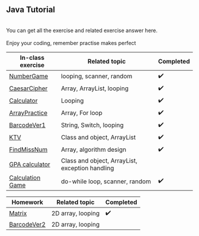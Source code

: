 ## Java Tutorial ##
<br>You can get all the exercise and related exercise answer here.</br>
<br>Enjoy your coding, remember practise makes perfect</br>

|In-class exercise|Related topic|Completed|
|---|---|---|
|[NumberGame](NumberGameAns.java)|looping, scanner, random|:heavy_check_mark:|
|[CaesarCipher](CaesarCipherAns.java)|Array, ArrayList, looping|:heavy_check_mark:|
|[Calculator](CalculatorAns.java)|Looping|:heavy_check_mark:|
|[ArrayPractice](ArrayPracticeAns.java)|Array, For loop|:heavy_check_mark:|
|[BarcodeVer1](BarcodeVer1Ans.java)| String, Switch, looping|:heavy_check_mark:|
|[KTV](ktv)|Class and object, ArrayList|:heavy_check_mark:|
|[FindMissNum](FindMissNumAns.java)|Array, algorithm design|:heavy_check_mark:|
|[GPA calculator](gpa)| Class and object, ArrayList, exception handling||
|[Calculation Game](CalculationGameAns.java)| do-while loop, scanner, random|:heavy_check_mark:|


|Homework| Related topic |Completed|
|---|---|---|
|[Matrix](MatrixAns.java)| 2D array, looping|:heavy_check_mark:|
|[BarcodeVer2](BarcodeVer2.java)| 2D array, looping||
